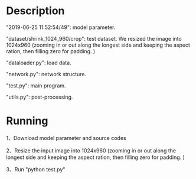# Description
"2019-06-25 11:52:54/49": model parameter.

"dataset/shrink_1024_960/crop": test dataset. We resized the image into 1024x960 (zooming in or out along the longest side and keeping the aspect ration, then filling zero for padding. )

"dataloader.py": load data. 

"network.py": network structure.

"test.py": main program.

"utils.py": post-processing.



# Running
1、Download model parameter and source codes 

2、Resize the input image into 1024x960 (zooming in or out along the longest side and keeping the aspect ration, then filling zero for padding. )  

3、Run "python test.py"  
